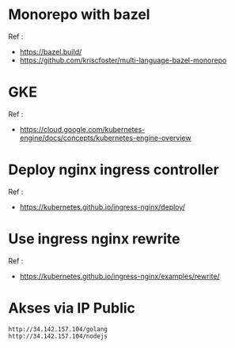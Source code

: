 # Monorepo with bazel
Ref :
- https://bazel.build/
- https://github.com/kriscfoster/multi-language-bazel-monorepo

# GKE 
Ref :
- https://cloud.google.com/kubernetes-engine/docs/concepts/kubernetes-engine-overview

# Deploy nginx ingress controller
Ref :
- https://kubernetes.github.io/ingress-nginx/deploy/

# Use ingress nginx rewrite
Ref :
- https://kubernetes.github.io/ingress-nginx/examples/rewrite/

# Akses via IP Public

```
http://34.142.157.104/golang
http://34.142.157.104/nodejs
```
